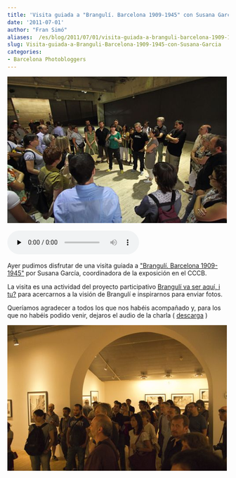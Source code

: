 ```yaml
---
title: 'Visita guiada a "Brangulí. Barcelona 1909-1945" con Susana García'
date: '2011-07-01'
author: "Fran Simó"
aliases:  /es/blog/2011/07/01/visita-guiada-a-branguli-barcelona-1909-1945-con-susana-garcia/
slug: Visita-guiada-a-Branguli-Barcelona-1909-1945-con-Susana-Garcia
categories:
- Barcelona Photobloggers
---
```

![CCCB Barcelona Photobloggers Visita guiada para Brangulí. Barcelona 1909-1945 para Brangulí va ser aquí, i tu? / Marcelo Aurelio](0001_IMG_5297-marcelo-aurelio.jpg "CCCB Barcelona Photobloggers Visita guiada para Brangulí. Barcelona 1909-1945 para Brangulí va ser aquí, i tu? / Marcelo Aurelio")

<audio class="player" controls preload="none" src="2011-06-30-cccb-bcnph-2.mp3" type="audio/mp3"></audio>

Ayer pudimos disfrutar de una visita guiada a <a href="http://barcelonaphotobloggers.org/2011/06/03/exposicio-branguli-barcelona-1909-1945/">"Brangulí. Barcelona 1909-1945"</a> por Susana García, coordinadora de la exposición en el CCCB.

La visita es una actividad del proyecto participativo <a href="http://www.brangulivaseraqui.com/" target="_blank" rel="noopener noreferrer">Brangulí va ser aquí, i tu?</a> para acercarnos a la visión de Brangulí e inspirarnos para enviar fotos.

Queríamos agradecer a todos los que nos habéis acompañado y, para los que no habéis podido venir, dejaros el audio de la charla ( [descarga](2011-06-30-cccb-bcnph-2.mp3) )

![CCCB Barcelona Photobloggers Visita guiada para Brangulí. Barcelona 1909-1945 para Brangulí va ser aquí, i tu? / Alfonso Simó](0006_fon_simo_IMGP2455.jpg "CCCB Barcelona Photobloggers Visita guiada para Brangulí. Barcelona 1909-1945 para Brangulí va ser aquí, i tu? / Alfonso Simó")

